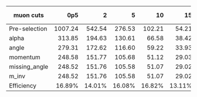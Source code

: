 |muon cuts|0p5|2|5|10|15|25|2f-mutau|2f-e|4f-2mutau2l|4f-2e2l|4f-2mutau2q|4f-2e2q|
|---|--:|--:|--:|--:|--:|--:|--:|--:|--:|--:|--:|--:|
|Pre-selection|1007.24|542.54|276.53|102.21|54.21|12.48|141237.79|0.00|90.98|0.00|47.58|0.00|
|alpha|313.85|194.63|130.61|66.58|38.42|10.18|264.49|359.75|36.06|28.08|11.22|23.26|
|angle|279.31|172.62|116.60|59.22|33.93|8.90|237.38|322.88|31.49|24.52|9.89|20.50|
|momentum|248.58|151.77|105.68|51.12|29.03|5.70|43.79|59.56|21.95|17.10|7.73|16.02|
|missing_angle|248.52|151.76|105.58|51.07|29.02|5.70|43.79|59.56|21.94|17.09|7.73|16.02|
|m_inv|248.52|151.76|105.58|51.07|29.02|5.70|43.79|59.56|21.94|17.09|7.73|16.02|
|Efficiency|16.89%|14.01%|16.08%|16.82%|13.11%|6.46%|